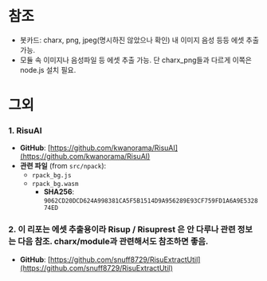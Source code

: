 # 참조
- 봇카드: charx, png, jpeg(명시하진 않았으나 확인) 내 이미지 음성 등등 에셋 추출가능.
- 모듈 속 이미지나 음성파일 등 에셋 추출 가능. 단 charx_png들과 다르게 이쪽은 node.js 설치 필요.

# 그외

### 1. RisuAI
- **GitHub**: [https://github.com/kwanorama/RisuAI](https://github.com/kwanorama/RisuAI)
- **관련 파일** (from `src/npack`):
  - `rpack_bg.js`
  - `rpack_bg.wasm`  
    - **SHA256**: `9062CD20DCD624A998381CA5F5B1514D9A956289E93CF759FD1A6A9E532874ED`


### 2. 이 리포는 에셋 추출용이라 Risup / Risuprest 은 안 다루나 관련 정보는 다음 참조. charx/module과 관련해서도 참조하면 좋음.
- **GitHub**: [https://github.com/snuff8729/RisuExtractUtil](https://github.com/snuff8729/RisuExtractUtil)
